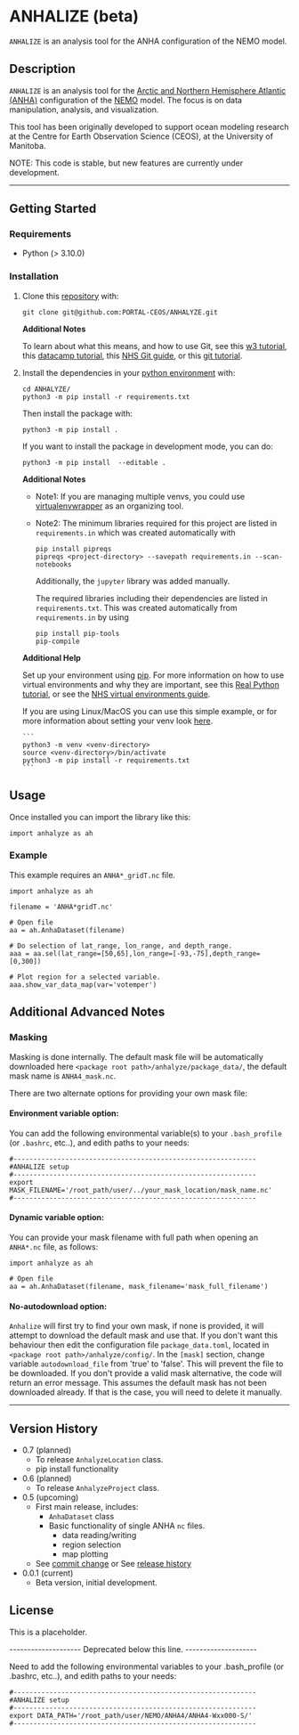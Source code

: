 # ANHALIZE  (beta)

`ANHALIZE` is an analysis tool for the ANHA configuration of the NEMO model.

## Description

`ANHALIZE` is an analysis tool for the 
[Arctic and Northern Hemisphere Atlantic (ANHA)](https://canadian-nemo-ocean-modelling-forum-commuity-of-practice.readthedocs.io/en/latest/Institutions/UofA/Configurations/ANHA4/index.html) 
configuration of the [NEMO](https://www.nemo-ocean.eu/) model. The focus is on data manipulation, analysis, and visualization. 

This tool has been originally developed to support ocean modeling research at the 
Centre for Earth Observation Science (CEOS), at the University of Manitoba. 

NOTE: This code is stable, but new features are currently under development.



-----
## Getting Started

### Requirements

* Python (> 3.10.0)


### Installation

1. Clone this [repository](https://github.com/PORTAL-CEOS/ANHALIZE) with: 

    ```
    git clone git@github.com:PORTAL-CEOS/ANHALYZE.git
    ```

    **Additional Notes**

    To learn about what this means, and how to use Git, see 
    this [w3 tutorial](https://www.w3schools.com/git/default.asp?remote=github),    
    this [datacamp tutorial](https://www.datacamp.com/blog/how-to-learn-git),
    this [NHS Git guide](https://nhsdigital.github.io/rap-community-of-practice/training_resources/git/using-git-collaboratively/),
    or this [git tutorial](https://git-scm.com/docs/gittutorial).


2. Install the dependencies in your [python environment](https://docs.python.org/3/library/venv.html) with:
    ```
    cd ANHALYZE/
    python3 -m pip install -r requirements.txt
    ```
   
    Then install the package with:
    ```
    python3 -m pip install .
    ```
    
    If you want to install the package in development mode, you can do:
    ```
    python3 -m pip install  --editable .
    ```

    **Additional Notes**

    - Note1: If you are managing multiple venvs, you could use 
    [virtualenvwrapper](https://virtualenvwrapper.readthedocs.io/en/latest/) as an organizing tool.
    - Note2: The minimum libraries required for this project are listed in `requirements.in` which was created
    automatically with
       ```
       pip install pipreqs
       pipreqs <project-directory> --savepath requirements.in --scan-notebooks    
       ```   
       Additionally, the `jupyter` library was added manually. 
   
       The required libraries including their dependencies are listed in `requirements.txt`.
       This was created automatically from `requirements.in` by using
       ```
       pip install pip-tools
       pip-compile    
       ```

    **Additional Help**

    Set up your environment using [pip](https://pypi.org/project/pip/).
    For more information on how to use virtual environments and why they are important, 
    see this [Real Python tutorial](https://realpython.com/python-virtual-environments-a-primer/), or 
    see the [NHS virtual environments guide](https://nhsdigital.github.io/rap-community-of-practice/training_resources/python/virtual-environments/why-use-virtual-environments/).

    If you are using Linux/MacOS you can use this simple example, 
    or for more information about setting your venv look [here](https://nhsdigital.github.io/rap-community-of-practice/training_resources/python/virtual-environments/venv/).

       ```
       python3 -m venv <venv-directory>
       source <venv-directory>/bin/activate
       python3 -m pip install -r requirements.txt 
       ```


## Usage

Once installed you can import the library like this:

```
import anhalyze as ah
```

### Example 

This example requires an `ANHA*_gridT.nc` file.

```
import anhalyze as ah

filename = 'ANHA*gridT.nc'

# Open file
aa = ah.AnhaDataset(filename)

# Do selection of lat_range, lon_range, and depth_range.
aaa = aa.sel(lat_range=[50,65],lon_range=[-93,-75],depth_range=[0,300])

# Plot region for a selected variable.
aaa.show_var_data_map(var='votemper')
``` 

## Additional Advanced Notes

### Masking

Masking is done internally. The default mask file will be automatically 
downloaded here `<package root path>/anhalyze/package_data/`,
the default mask name is `ANHA4_mask.nc`.

There are two alternate options for providing your own mask file:
 
#### Environment variable option:

You can add the following environmental variable(s) to your `.bash_profile` (or `.bashrc`, etc..), 
and edith paths to your needs:
``` 
#------------------------------------------------------------- 
#ANHALIZE setup
#-------------------------------------------------------------
export MASK_FILENAME='/root_path/user/../your_mask_location/mask_name.nc'
#-------------------------------------------------------------
```

#### Dynamic variable option:

You can provide your mask filename with full path when opening
an `ANHA*.nc` file, as follows:

```
import anhalyze as ah

# Open file
aa = ah.AnhaDataset(filename, mask_filename='mask_full_filename')
```

#### No-autodownload option:

`Anhalize` will first try to find your own mask, if none is provided, 
it will attempt to download the default mask and use that.
If you don't want this behaviour then edit the configuration file  `package_data.toml`,
located in `<package root path>/anhalyze/config/`. In the `[mask]` section, change
variable `autodownload_file` from 'true' to 'false'. This will prevent the file to be downloaded.
If you don't provide a valid mask alternative, the code will return an error message.
This assumes the default mask has not been downloaded already. 
If that is the case, you will need to delete it manually. 

-----
## Version History

* 0.7 (planned)
    * To release `AnhalyzeLocation` class.
    * pip install functionality
* 0.6 (planned)
    * To release `AnhalyzeProject` class.
* 0.5 (upcoming)
    * First main release, includes:
      * `AnhaDataset` class
      * Basic functionality of single ANHA `nc` files. 
        * data reading/writing
        * region selection 
        * map plotting
    * See [commit change]() or See [release history]()
* 0.0.1 (current)
    * Beta version, initial development.  

## License

This is a placeholder.



-------------------- Deprecated below this line. --------------------


Need to add the following environmental variables to your .bash_profile (or .bashrc, etc..), 
and edith paths to your needs:
``` 
#------------------------------------------------------------- 
#ANHALIZE setup
#-------------------------------------------------------------
export DATA_PATH='/root_path/user/NEMO/ANHA4/ANHA4-Wxx000-S/'
#-------------------------------------------------------------
```

